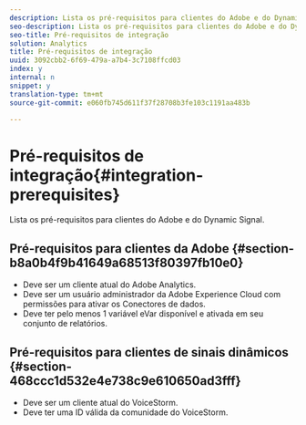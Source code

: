 ```yaml
---
description: Lista os pré-requisitos para clientes do Adobe e do Dynamic Signal.
seo-description: Lista os pré-requisitos para clientes do Adobe e do Dynamic Signal.
seo-title: Pré-requisitos de integração
solution: Analytics
title: Pré-requisitos de integração
uuid: 3092cbb2-6f69-479a-a7b4-3c7108ffcd03
index: y
internal: n
snippet: y
translation-type: tm+mt
source-git-commit: e060fb745d611f37f28708b3fe103c1191aa483b

---
```



# Pré-requisitos de integração{#integration-prerequisites}

Lista os pré-requisitos para clientes do Adobe e do Dynamic Signal.

## Pré-requisitos para clientes da Adobe {#section-b8a0b4f9b41649a68513f80397fb10e0}

* Deve ser um cliente atual do Adobe Analytics.
* Deve ser um usuário administrador da Adobe Experience Cloud com permissões para ativar os Conectores de dados.
* Deve ter pelo menos 1 variável eVar disponível e ativada em seu conjunto de relatórios.

## Pré-requisitos para clientes de sinais dinâmicos {#section-468ccc1d532e4e738c9e610650ad3fff}

* Deve ser um cliente atual do VoiceStorm.
* Deve ter uma ID válida da comunidade do VoiceStorm.

